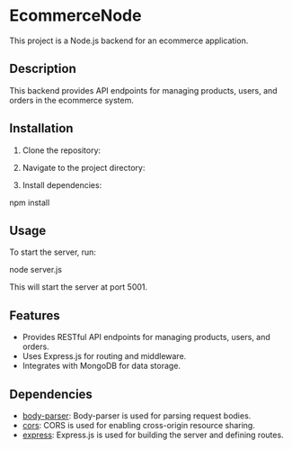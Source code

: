 # EcommerceNode

This project is a Node.js backend for an ecommerce application.

## Description

This backend provides API endpoints for managing products, users, and orders in the ecommerce system.

## Installation

1. Clone the repository:


2. Navigate to the project directory:


3. Install dependencies:

npm install


## Usage

To start the server, run:

node server.js


This will start the server at  port 5001.

## Features

- Provides RESTful API endpoints for managing products, users, and orders.
- Uses Express.js for routing and middleware.
- Integrates with MongoDB for data storage.

## Dependencies

- [body-parser](https://www.npmjs.com/package/body-parser): Body-parser is used for parsing request bodies.
- [cors](https://www.npmjs.com/package/cors): CORS is used for enabling cross-origin resource sharing.
- [express](https://www.npmjs.com/package/express): Express.js is used for building the server and defining routes.


